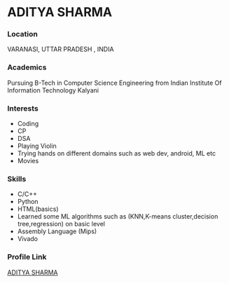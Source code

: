 # ADITYA SHARMA

### Location

VARANASI, UTTAR PRADESH , INDIA

### Academics

Pursuing B-Tech in Computer Science Engineering from Indian Institute Of Information Technology Kalyani

### Interests

- Coding
- CP
- DSA
- Playing Violin
- Trying hands on different domains such as web dev, android, ML etc
- Movies

### Skills

- C/C++
- Python
- HTML(basics)
- Learned some ML algorithms such as (KNN,K-means cluster,decision tree,regression) on basic level
- Assembly Language (Mips)
- Vivado

### Profile Link

[ADITYA SHARMA](https://github.com/adityasharma270103)
